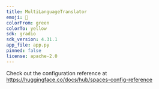```yaml
---
title: MultiLanguageTranslator
emoji: 🏢
colorFrom: green
colorTo: yellow
sdk: gradio
sdk_version: 4.31.1
app_file: app.py
pinned: false
license: apache-2.0
---
```


Check out the configuration reference at https://huggingface.co/docs/hub/spaces-config-reference
